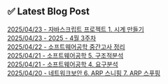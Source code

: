 

## ✅ Latest Blog Post

[2025/04/23 - 자바스크립트 프로젝트 1. 시계 만들기](https://blog.naver.com/kwmingyu/223843969958?fromRss=true&trackingCode=rss) <br/>
[2025/04/23 - 2025 - 4월 3주차](https://blog.naver.com/kwmingyu/223843579418?fromRss=true&trackingCode=rss) <br/>
[2025/04/22 - 소프트웨어공학 중간고사 정리](https://blog.naver.com/kwmingyu/223842471494?fromRss=true&trackingCode=rss) <br/>
[2025/04/21 - 소프트웨어공학 5. 구조적분석](https://blog.naver.com/kwmingyu/223841559511?fromRss=true&trackingCode=rss) <br/>
[2025/04/21 - 소프트웨어공학 4. 요구분석](https://blog.naver.com/kwmingyu/223841256784?fromRss=true&trackingCode=rss) <br/>
[2025/04/20 - 네트워크보안 6. ARP 스니핑 7. ARP 스푸핑](https://blog.naver.com/kwmingyu/223840596187?fromRss=true&trackingCode=rss) <br/>
